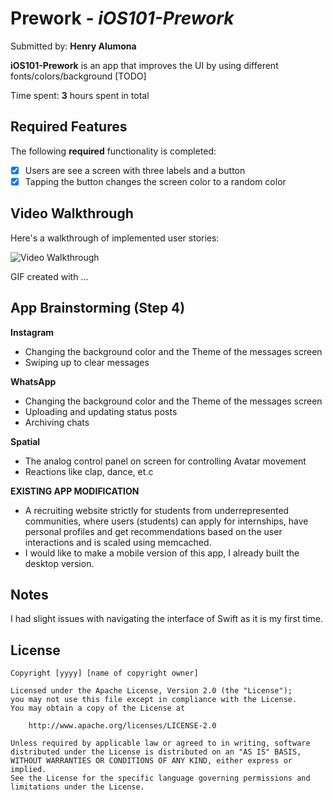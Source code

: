 # Prework - *iOS101-Prework*

Submitted by: **Henry Alumona**

**iOS101-Prework** is an app that improves the UI by using different fonts/colors/background [TODO] 

Time spent: **3** hours spent in total

## Required Features

The following **required** functionality is completed:

- [x] Users are see a screen with three labels and a button
- [x] Tapping the button changes the screen color to a random color
 
## Video Walkthrough

Here's a walkthrough of implemented user stories:

<img src='http://i.imgur.com/link/to/your/gif/file.gif' title='Video Walkthrough' width='' alt='Video Walkthrough' />

<!-- Replace this with whatever GIF tool you used! -->
GIF created with ...  
<!-- Recommended tools:
[Kap](https://getkap.co/) for macOS
[ScreenToGif](https://www.screentogif.com/) for Windows
[peek](https://github.com/phw/peek) for Linux. -->

## App Brainstorming (Step 4)
**Instagram**
- Changing the background color and the Theme of the messages screen
- Swiping up to clear messages

**WhatsApp**
- Changing the background color and the Theme of the messages screen
- Uploading and updating status posts
- Archiving chats

**Spatial**
- The analog control panel on screen for controlling Avatar movement
- Reactions like clap, dance, et.c 

**EXISTING APP MODIFICATION**
- A recruiting website strictly for students from underrepresented communities, where users (students) can apply for internships, have personal profiles and get recommendations based on the user interactions and is scaled using memcached.
- I would like to make a mobile version of this app, I already built the desktop version.

## Notes

I had slight issues with navigating the interface of Swift as it is my first time.

## License

    Copyright [yyyy] [name of copyright owner]

    Licensed under the Apache License, Version 2.0 (the "License");
    you may not use this file except in compliance with the License.
    You may obtain a copy of the License at

        http://www.apache.org/licenses/LICENSE-2.0

    Unless required by applicable law or agreed to in writing, software
    distributed under the License is distributed on an "AS IS" BASIS,
    WITHOUT WARRANTIES OR CONDITIONS OF ANY KIND, either express or implied.
    See the License for the specific language governing permissions and
    limitations under the License.
